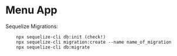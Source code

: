 # Menu App

Sequelize Migrations:

```
    npx sequelize-cli db:init (check!)
    npx sequelize-cli migration:create --name name_of_migration
    npx sequelize-cli db:migrate
```
